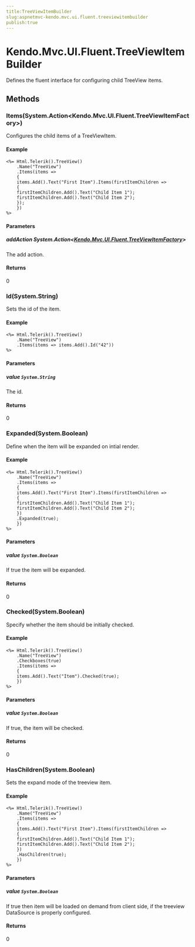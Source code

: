 ```yaml
---
title:TreeViewItemBuilder
slug:aspnetmvc-kendo.mvc.ui.fluent.treeviewitembuilder
publish:true
---
```


# Kendo.Mvc.UI.Fluent.TreeViewItemBuilder
Defines the fluent interface for configuring child TreeView items.



## Methods

### Items(System.Action\<Kendo.Mvc.UI.Fluent.TreeViewItemFactory\>)
Configures the child items of a TreeViewItem.

#### Example

    <%= Html.Telerik().TreeView()
        .Name("TreeView")
        .Items(items =>
        {
        items.Add().Text("First Item").Items(firstItemChildren =>
        {
        firstItemChildren.Add().Text("Child Item 1");
        firstItemChildren.Add().Text("Child Item 2");
        });
        })
    %>
        


#### Parameters

##### addAction System.Action<[Kendo.Mvc.UI.Fluent.TreeViewItemFactory](/api/wrappers/aspnet-mvc/Kendo.Mvc.UI.Fluent/TreeViewItemFactory)>
The add action.



#### Returns
0


### Id(System.String)
Sets the id of the item.

#### Example

    <%= Html.Telerik().TreeView()
        .Name("TreeView")
        .Items(items => items.Add().Id("42"))
    %>
        


#### Parameters

##### value `System.String`
The id.



#### Returns
0


### Expanded(System.Boolean)
Define when the item will be expanded on intial render.

#### Example

    <%= Html.Telerik().TreeView()
        .Name("TreeView")
        .Items(items =>
        {
        items.Add().Text("First Item").Items(firstItemChildren =>
        {
        firstItemChildren.Add().Text("Child Item 1");
        firstItemChildren.Add().Text("Child Item 2");
        })
        .Expanded(true);
        })
    %>
        


#### Parameters

##### value `System.Boolean`
If true the item will be expanded.



#### Returns
0


### Checked(System.Boolean)
Specify whether the item should be initially checked.

#### Example

    <%= Html.Telerik().TreeView()
        .Name("TreeView")
        .Checkboxes(true)
        .Items(items =>
        {
        items.Add().Text("Item").Checked(true);
        })
    %>
        


#### Parameters

##### value `System.Boolean`
If true, the item will be checked.



#### Returns
0


### HasChildren(System.Boolean)
Sets the expand mode of the treeview item.

#### Example

    <%= Html.Telerik().TreeView()
        .Name("TreeView")
        .Items(items =>
        {
        items.Add().Text("First Item").Items(firstItemChildren =>
        {
        firstItemChildren.Add().Text("Child Item 1");
        firstItemChildren.Add().Text("Child Item 2");
        })
        .HasChildren(true);
        })
    %>
        


#### Parameters

##### value `System.Boolean`
If true then item will be loaded on demand from client side, if the treeview DataSource is properly configured.



#### Returns
0



